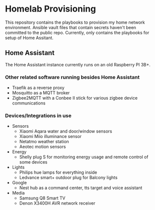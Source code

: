 # Homelab Provisioning
This repository contains the playbooks to provision my home network environment. Ansible vault files that contain secrets haven't been committed to the public repo. Currently, only contains the playbooks for setup of Home Assitant. 

## Home Assistant
The Home Assistant instance currently runs on an old Raspberry PI 3B+.

### Other related software running besides Home Assistant

* Traefik as a reverse proxy
* Mosquitto as a MQTT broker
* Zigbee2MQTT with a Conbee II stick for various zigbee device communications

### Devices/Integrations in use

* Sensors
  * Xiaomi Aqara water and door/window sensors
  * Xiaomi Miio illuminance sensor
  * Netatmo weather station
  * Aeotec motion sensors
* Energy
  * Shelly plug S for monitoring energy usage and remote control of some devices
* Lights
  * Philips hue lamps for everything inside
  * Ledvance smart+ outdoor plug for Balcony lights
* Google
  * Nest hub as a command center, tts target and voice assistant
* Media
  * Samsung Q8 Smart TV
  * Denon X3400H AVR network receiver





